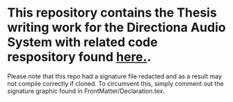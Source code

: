 # This repository contains the Thesis writing work for the Directiona Audio System with related code respository found [here.](https://github.com/SnoWHandS/Directional_Audio_System "Directiona Audio System code repo").

Please note that this repo had a signature file redacted and as a result may not compile correctly if cloned. To circumvent this, simply comment out the signature graphic found in FrontMatter/Declaration.tex.